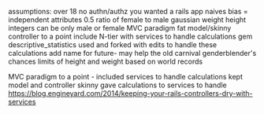assumptions: 
over 18
no authn/authz
you wanted a rails app
naives bias = independent attributes
0.5 ratio of female to male
gaussian 
weight height integers
can be only male or female
MVC paradigm fat model/skinny controller to a point include N-tier with services to handle calculations
gem descriptive_statistics used and forked with edits to handle these calculations
add name for future- may help the old carnival genderblender's chances
limits of height and weight based on world records

MVC paradigm to a point - 
included services to handle calculations
kept model and controller skinny
gave calculations to services to handle
https://blog.engineyard.com/2014/keeping-your-rails-controllers-dry-with-services